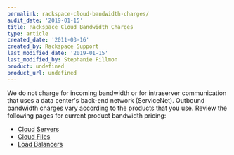 ```yaml
---
permalink: rackspace-cloud-bandwidth-charges/
audit_date: '2019-01-15'
title: Rackspace Cloud Bandwidth Charges
type: article
created_date: '2011-03-16'
created_by: Rackspace Support
last_modified_date: '2019-01-15'
last_modified_by: Stephanie Fillmon
product: undefined
product_url: undefined
---
```


We do not charge for incoming bandwidth or for intraserver communication that uses a data center's back-end network (ServiceNet). Outbound bandwidth charges vary according to the products that you use. Review the following pages for current product bandwidth pricing:

-   [Cloud Servers](http://www.rackspace.com/cloud/servers/pricing/)
-   [Cloud Files](http://www.rackspace.com/cloud/files/pricing/)
-   [Load Balancers](http://www.rackspace.com/cloud/load-balancing/pricing/)
